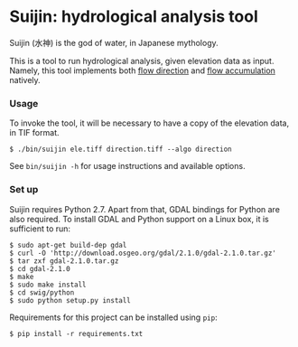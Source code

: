 Suijin: hydrological analysis tool
==================================

Suijin (水神) is the god of water, in Japanese mythology.

This is a tool to run hydrological analysis, given elevation data as input. Namely,
this tool implements both [flow direction](http://pro.arcgis.com/en/pro-app/tool-reference/spatial-analyst/flow-direction.htm)
and [flow accumulation](https://pro.arcgis.com/en/pro-app/tool-reference/spatial-analyst/how-flow-accumulation-works.htm)
natively.

### Usage

To invoke the tool, it will be necessary to have a copy of the elevation data, in TIF format.

```console
$ ./bin/suijin ele.tiff direction.tiff --algo direction
```

See `bin/suijin -h` for usage instructions and available options.


### Set up

Suijin requires Python 2.7. Apart from that, GDAL bindings for Python are also required.
To install GDAL and Python support on a Linux box, it is sufficient to run:

```console
$ sudo apt-get build-dep gdal
$ curl -O 'http://download.osgeo.org/gdal/2.1.0/gdal-2.1.0.tar.gz'
$ tar zxf gdal-2.1.0.tar.gz
$ cd gdal-2.1.0
$ make
$ sudo make install
$ cd swig/python
$ sudo python setup.py install
```

Requirements for this project can be installed using `pip`:

```console
$ pip install -r requirements.txt
```
